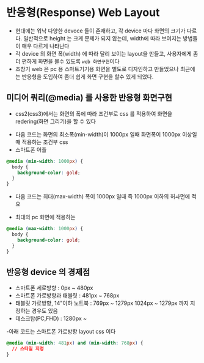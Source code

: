 # 반응형(Response) Web Layout

- 현대에는 워낙 다양한 devoce 들이 존재하고, 각 device 마다 화면의 크기가 다르다. 일반적으로 height 는 크게 문제가 되지 않는데, width에 따라 보여지는 방법들이 매우 다르게 나타난다
- 각 device 의 화면 폭(width) 에 따라 달리 보이는 layout을 만들고, 사용자에게 좀더 편하게 화면을 볼수 있도록 `web 화면구현`이다
- 초창기 web 은 pc 용 스마트기기용 화면을 별도로 디자인하고 만들었으나 최근에는 반응형을 도입하여 좀더 쉽게 화면 구현을 할수 있게 되었다.

## 미디어 쿼리(@media) 를 사용한 반응형 화면구현

- css2(css3)에서는 화면의 폭에 따라 조건부로 css 를 적용하여 화면을 redering(화면 그리기)을 할 수 있다

* 다음 코드는 화면의 최소폭(min-width)이 1000px 일때 화면폭이 1000px 이상일때 적용하는 조건부 css
* 스마트폰 어플

```css
@media (min-width: 1000px) {
  body {
    background-color: gold;
  }
}
```

- 다음 코드는 최대(max-width) 폭이 1000px 일때 즉 1000px 이하의 허ㅘ면에 적요

- 최대의 pc 화면에 적용하는

```css
@media (max-width: 1000px) {
  body {
    background-color: gold;
  }
}
```

## 반응형 device 의 경제점

- 스마트폰 세로방향 : 0px ~ 480px
- 스마트폰 가로방향과 태블릿 : 481px ~ 768px
- 태블릿 가로방향, 14"이하 노트북 : 769px ~ 1279px
  1024px ~ 1279px 까지 지정하는 경우도 있음
- 데스크탑(PC,FHD) : 1280px ~

-아래 코드는 스마트폰 가로방향 layout css 이다

```css
@media (min-width: 481px) and (min-width: 768px) {
  // 스타일 지정
}
```
